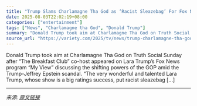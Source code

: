 ```yaml
---
title: "Trump Slams Charlamagne Tha God as ‘Racist Sleazebag’ For Fox News Interview Predicting a ‘Political Coup’ In the Republican Party"
date: 2025-08-03T22:02:19+08:00
categories: ["entertainment"]
tags: ["News", "Charlamagne tha God", "Donald Trump"]
summary: "Donald Trump took aim at Charlamagne Tha God on Truth Social Sunday after &#8220;The Breakfast Club&#8221; co-host appeared on Lara Trump&#8217;s Fox News program &#8220;My View&#8221; discussing the "
source_url: "https://variety.com/2025/tv/news/trump-charlamagne-tha-god-racist-sleazebag-fox-news-1236477517/"
---
```


Donald Trump took aim at Charlamagne Tha God on Truth Social Sunday after &#8220;The Breakfast Club&#8221; co-host appeared on Lara Trump&#8217;s Fox News program &#8220;My View&#8221; discussing the shifting powers of the GOP amid the Trump-Jeffrey Epstein scandal. “The very wonderful and talented Lara Trump, whose show is a big ratings success, put racist sleazebag [&#8230;]

---

*来源: [原文链接](https://variety.com/2025/tv/news/trump-charlamagne-tha-god-racist-sleazebag-fox-news-1236477517/)*
